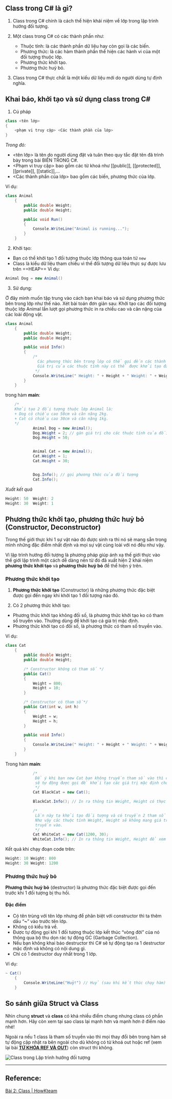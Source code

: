 
## Class trong C# là gì?
1. Class trong C# chính là cách thể hiện khái niệm về lớp trong lập trình hướng đối tượng.

2. Một class trong C# có các thành phần như:

	+   Thuộc tính: là các thành phần dữ liệu hay còn gọi là các biến.
	+   Phương thức: là các hàm thành phần thể hiện các hành vi của một đối tượng thuộc lớp.
	+   Phương thức khởi tạo.
	+   Phương thức huỷ bỏ.

3. Class trong C# thực chất là một kiểu dữ liệu mới do người dùng tự định nghĩa.
## Khai báo, khởi tạo và sử dụng class trong C#

1. Cú pháp

```` cs
class <tên lớp>
{
	<phạm vi truy cập> <Các thành phần của lớp>
}
````

*Trong đó:*

- <tên lớp> là tên do người dùng đặt và tuân theo quy tắc đặt tên đã trình bày trong bài BIẾN TRONG C#.
- <Phạm vi truy cập> bao gồm các từ khoá như [[public]], [[protected]], [[private]], [[static]],...
- <Các thành phần của lớp> bao gồm các biến, phương thức của lớp.

Ví dụ:

````cs
class Animal
    {
        public double Weight;
        public double Height;

        public void Run()
        {
            Console.WriteLine("Animal is running...");
        }
    }
````

2. Khởi tạo:
- Bạn có thể khởi tạo 1 đối tượng thuộc lớp thông qua toán tử `new`
- Class là kiểu dữ liệu tham chiếu vì thế đối tượng dữ liệu thực sự được lưu trên ==HEAP==
Ví dụ:

````cs
Animal Dog = new Animal()
````

3. Sử dụng:

Ở đây mình muốn tập trung vào cách bạn khai báo và sử dụng phương thức bên trong lớp như thế nào. Xét bài toán đơn giản sau: Khởi tạo các đối tượng thuộc lớp Animal lần lượt gọi phương thức in ra chiều cao và cân nặng của các loài động vật.

```cs
class Animal
    {
        public double Weight;
        public double Height;

        public void Info()
        {
            /*
			  Các phương thức bên trong lớp có thể gọi đến các thành phần khác (bao gồm thuộc tính và phương thức) trong lớp đó.
              Giá trị của các thuộc tính này có thể được khởi tạo đâu đó trong lớp hoặc từ bên ngoài truyền vào.
             */
            Console.WriteLine(" Height: " + Height + " Weight: " + Weight); // Height: 50  Weight: 2 /n Height: 30  Weight: 1
        }
    }
```

trong hàm **main**:
````cs 
	/*
	Khởi tạo 2 đối tượng thuộc lớp Animal là:
	+ Dog có chiều cao 50cm và cân nặng 2kg.
	+ Cat có chiều cao 30cm và cân nặng 1kg.
	*/
            Animal Dog = new Animal();
            Dog.Weight = 2; // gán giá trị cho các thuộc tính của đối tượng
            Dog.Height = 50;


            Animal Cat = new Animal();
            Cat.Weight = 1;
            Cat.Height = 30;


            Dog.Info(); // gọi phương thức của đối tượng
            Cat.Info();
````

*Xuất kết quả*
````cs
Height: 50  Weight: 2 
Height: 30  Weight: 1
````


## Phương thức khởi tạo, phương thức huỷ bỏ (Constructor, Deconstructor)


Trong thế giới thực khi 1 sự vật nào đó được sinh ra thì nó sẽ mang sẵn trong mình những đặc điểm nhất định và mọi sự vật cùng loài với nó đều như vậy.

Vì lập trình hướng đối tượng là phương pháp giúp ánh xạ thế giới thực vào thế giới lập trình một cách dễ dàng nên từ đó đã xuất hiện 2 khái niệm **phương thức khởi tạo** và **phương thức huỷ bỏ** để thể hiện ý trên.

### Phương thức khởi tạo

1. **Phương thức khởi tạo** (Constructor) là những phương thức đặc biệt được gọi đến ngay khi khởi tạo 1 đối tượng nào đó.

2. Có 2 phương thức khởi tạo:
- Phương thức khởi tạo không đối số, là phương thức khởi tạo ko có tham số truyền vào. Thường dùng để khởi tạo cá giá trị mặc định.
- Phương thức khởi tạo có đối số, là phương thức có tham số truyền vào.


Ví dụ:

````cs
class Cat
    {
        public double Weight;
        public double Height;

        /* Constructor không có tham số */
        public Cat()
        {
            Weight = 800;
            Height = 10;
        }

        /* Constructor có tham số*/
        public Cat(int w, int h)
        {
            Weight = w;
            Height = h;
        }

        public void Info()
        {
            Console.WriteLine(" Height: " + Height + " Weight: " + Weight);
        }
    }
````


Trong hàm **main**:

````cs
			/*
			 Để ý khi bạn new Cat bạn không truyền tham số vào thì constructor mặc định (constructor không tham số)
			 sẽ tự động được gọi để khởi tạo các giá trị mặc định cho các thuộc tính của đối tượng BlackCat.
			 */
            Cat BlackCat = new Cat();

            BlackCat.Info(); // In ra thông tin Weight, Height có thực sự được khởi tạo giá trị chưa.

            /*
             Lần này ta khởi tạo đối tượng và có truyền 2 tham số như vậy constructor có tham số sẽ được gọi.
             Như vậy các thuộc tính Weight, Height sẽ không mang giá trị mặc định nữa mà sẽ được gán theo giá trị mà người dùng
             truyền vào.
             */
            Cat WhiteCat = new Cat(1200, 30);
            WhiteCat.Info(); // In ra thông tin Weight, Height để xem có theo mong muốn chưa.
````

Kết quả khi chạy đoạn code trên:

````cs
Height: 10 Weight: 800
Height: 30 Weight: 1200
````


### Phương thức huỷ bỏ

**Phương thức huỷ bỏ** (destructor) là phương thức đặc biệt được gọi đến trước khi 1 đối tượng bị thu hồi.

#### Đặc điểm

-   Có tên trùng với tên lớp nhưng để phân biệt với constructor thì ta thêm dấu “**~**” vào trước tên lớp.
-   Không có kiểu trả về.
-   Được tự động gọi khi 1 đối tượng thuộc lớp kết thúc “vòng đời” của nó thông qua bộ thu dọn rác tự động GC (Garbage Collection).
-   Nếu bạn không khai báo destructor thì C# sẽ tự động tạo ra 1 destructor mặc định và không có nội dung gì.
-   Chỉ có 1 destructor duy nhất trong 1 lớp.

Ví dụ:
````cs
~ Cat()
	{
		Console.WriteLine("Huỷ!") // Huỷ (sau khi kết thúc chạy hàm)
	}
````

## So sánh giữa Struct và Class
Nhìn chung **struct** và **class** có khá nhiều điểm chung nhưng class có phần mạnh hơn. Hãy còn xem tại sao class lại mạnh hơn và mạnh hơn ở điểm nào nhé!

Ngoài ra nếu 1 class là tham số truyền vào thì mọi thay đổi bên trong hàm sẽ tự động cập nhật ra bên ngoài cho dù không có từ khoá out hoặc ref (xem lại bài **[TỪ KHÓA REF VÀ OUT](https://www.howkteam.vn/Course/Khoa-hoc-lap-trinh-C-can-ban/Tu-khoa-ref-va-out-trong-C-96)**) còn struct thì không.

![Class trong Lập trình hướng đối tượng](https://f.howkteam.vn/Upload/cke/images/2_IMAGE%20TUTORIAL/1_C%23_AutoC%23/4_C%23%20H%C6%B0%E1%BB%9Bng%20%C4%91%E1%BB%91i%20t%C6%B0%E1%BB%A3ng%20(OOP)/B02_Class%20trong%20L%C3%A2%CC%A3p%20tri%CC%80nh%20OOP/3_Class%20trong%20L%C3%A2%CC%A3p%20tri%CC%80nh%20h%C6%B0%C6%A1%CC%81ng%20%C4%91%C3%B4%CC%81i%20t%C6%B0%C6%A1%CC%A3ng_Howkteam_com.png)

---
## Reference:
[Bài 2: Class | HowKteam](https://www.howkteam.vn/course/lap-trinh-oop-voi-c/class-trong-lap-trinh-huong-doi-tuong-1370)
